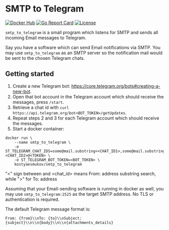 # SMTP to Telegram

[![Docker Hub](https://img.shields.io/docker/pulls/kostyaesmukov/smtp_to_telegram.svg?style=flat-square)][Docker Hub]
[![Go Report Card](https://goreportcard.com/badge/github.com/KostyaEsmukov/smtp_to_telegram?style=flat-square)][Go Report Card]
[![License](https://img.shields.io/github/license/KostyaEsmukov/smtp_to_telegram.svg?style=flat-square)][License]

[Docker Hub]:      https://hub.docker.com/r/kostyaesmukov/smtp_to_telegram
[Go Report Card]:  https://goreportcard.com/report/github.com/KostyaEsmukov/smtp_to_telegram
[License]:         https://github.com/KostyaEsmukov/smtp_to_telegram/blob/master/LICENSE

`smtp_to_telegram` is a small program which listens for SMTP and sends
all incoming Email messages to Telegram.

Say you have a software which can send Email notifications via SMTP.
You may use `smtp_to_telegram` as an SMTP server so
the notification mail would be sent to the chosen Telegram chats.

## Getting started

1. Create a new Telegram bot: https://core.telegram.org/bots#creating-a-new-bot.
2. Open that bot account in the Telegram account which should receive
   the messages, press `/start`.
3. Retrieve a chat id with `curl https://api.telegram.org/bot<BOT_TOKEN>/getUpdates`.
4. Repeat steps 2 and 3 for each Telegram account which should receive the messages.
5. Start a docker container:

```
docker run \
    --name smtp_to_telegram \
    -e ST_TELEGRAM_CHAT_IDS=some@mail.substring<<CHAT_ID1>,some@mail.substring><CHAT_ID2>@<TOKEN> \
    -e ST_TELEGRAM_BOT_TOKEN=<BOT_TOKEN> \
    kostyaesmukov/smtp_to_telegram
```

"<" sign between <pattern> and <chat_id> means From: address substring search, while ">" for To: address

Assuming that your Email-sending software is running in docker as well,
you may use `smtp_to_telegram:2525` as the target SMTP address.
No TLS or authentication is required.

The default Telegram message format is:

```
From: {from}\\nTo: {to}\\nSubject: {subject}\\n\\n{body}\\n\\n{attachments_details}
```

